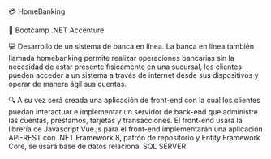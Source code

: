 💳 HomeBanking

📖 Bootcamp .NET Accenture

💻 Desarrollo de un sistema de banca en línea. La banca en línea también llamada homebanking permite realizar operaciones bancarias sin la necesidad de estar presente físicamente en una sucursal, los clientes pueden acceder a un sistema a través de internet desde sus dispositivos y operar de manera ágil sus cuentas.

🔍 A su vez será creada una aplicación de front-end con la cual los clientes puedan interactuar e implementar un servidor de back-end que administre las cuentas, préstamos, tarjetas y transacciones. El front-end usará la librería de Javascript Vue.js para el front-end implementarán una aplicación API-REST con .NET Framework 8, patrón de repositorio y Entity Framework Core, se usará base de datos relacional SQL SERVER.
